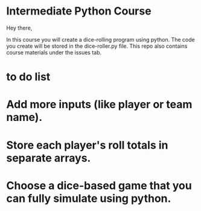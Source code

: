# Intermediate Python Course

Hey there, 

In this course you will create a dice-rolling program using python. The code you create will be stored in the dice-roller.py file. This repo also contains course materials under the issues tab. 


# to do list
# Add more inputs (like player or team name).
# Store each player's roll totals in separate arrays.
# Choose a dice-based game that you can fully simulate using python.